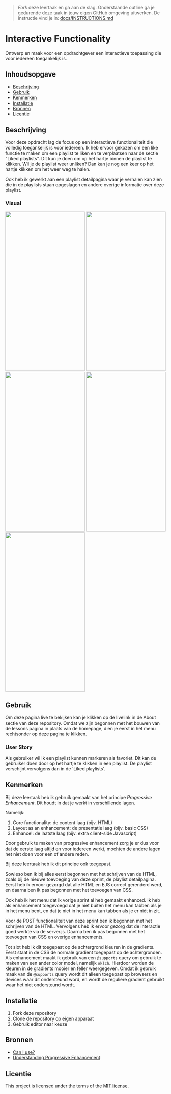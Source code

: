> _Fork_ deze leertaak en ga aan de slag. Onderstaande outline ga je gedurende deze taak in jouw eigen GitHub omgeving uitwerken. De instructie vind je in: [docs/INSTRUCTIONS.md](docs/INSTRUCTIONS.md)

# Interactive Functionality
<!-- Geef je project een titel en schrijf in één zin wat het is -->
Ontwerp en maak voor een opdrachtgever een interactieve toepassing die voor iedereen toegankelijk is.

## Inhoudsopgave

  * [Beschrijving](#beschrijving)
  * [Gebruik](#gebruik)
  * [Kenmerken](#kenmerken)
  * [Installatie](#installatie)
  * [Bronnen](#bronnen)
  * [Licentie](#licentie)

## Beschrijving
<!-- Bij Beschrijving staat kort beschreven wat voor project het is en wat je hebt gemaakt -->
Voor deze opdracht lag de focus op een interactieve functionaliteit die volledig toegankelijk is voor iedereen. Ik heb ervoor gekozen om een like functie te maken om een playlist te liken en te verplaatsen naar de sectie "Liked playlists". Dit kun je doen om op het hartje binnen de playlist te klikken. Wil je de playlist weer unliken? Dan kan je nog een keer op het hartje klikken om het weer weg te halen.

Ook heb ik gewerkt aan een playlist detailpagina waar je verhalen kan zien die in de playlists staan opgeslagen en andere overige informatie over deze playlist.

<!-- Voeg een mooie poster visual toe 📸 -->
### Visual

<img height= 500 width= 250 src="https://github.com/Annevd/the-web-is-for-everyone-interactive-functionality/assets/144004647/c7ab304b-e322-4c5b-bda6-7fe2d32cb885">
<img height= 500 width= 250 src="https://github.com/Annevd/the-web-is-for-everyone-interactive-functionality/assets/144004647/1955e98f-e746-4de1-a861-91b55330f23e">
<img height= 500 width= 250 src="https://github.com/Annevd/the-web-is-for-everyone-interactive-functionality/assets/144004647/5c88c91d-bd4f-430c-970f-9f457b6dd2ac">
<img height= 500 width= 250 src="https://github.com/Annevd/server-side-rendering-server-side-website/assets/144004647/76f40cad-b114-4a64-9417-6e327e52504c">
<img height= 500 width= 250 src="https://github.com/Annevd/the-web-is-for-everyone-interactive-functionality/assets/144004647/272ccc98-380d-4dc9-8606-0ff16918dd5f">


<!-- Voeg een link toe naar Github Pages 🌐-->

## Gebruik
<!-- Bij Gebruik staat de user story, hoe het werkt en wat je er mee kan. -->
Om deze pagina live te bekijken kan je klikken op de livelink in de About sectie van deze repository.
Omdat we zijn begonnen met het bouwen van de lessons pagina in plaats van de homepage, dien je eerst in het menu rechtsonder op deze pagina te klikken.

### User Story
Als gebruiker wil ik een playlist kunnen markeren als favoriet. Dit kan de gebruiker doen door op het hartje te klikken in een playlist. De playlist verschijnt vervolgens dan in de 'Liked playlists'.


## Kenmerken
<!-- Bij Kenmerken staat welke technieken zijn gebruikt en hoe. Wat is de HTML structuur? Wat zijn de belangrijkste dingen in CSS? Wat is er met JS gedaan en hoe? Misschien heb je iets met NodeJS gedaan, of heb je een framwork of library gebruikt? -->
Bij deze leertaak heb ik gebruik gemaakt van het principe _Progressive Enhancement_. Dit houdt in dat je werkt in verschillende lagen.

Namelijk:

1. Core functionality: de content laag (bijv. HTML)
2. Layout as an enhancement: de presentatie laag (bijv. basic CSS)
3. Enhance!: de laatste laag (bijv. extra client-side Javascript)

Door gebruik te maken van progressive enhancement zorg je er dus voor dat de eerste laag altijd en voor iedereen werkt, mochten de andere lagen het niet doen voor een of andere reden.

Bij deze leertaak heb ik dit principe ook toegepast.

Sowieso ben ik bij alles eerst begonnen met het schrijven van de HTML, zoals bij de nieuwe toevoeging van deze sprint, de playlist detailpagina. Eerst heb ik ervoor gezorgd dat alle HTML en EJS correct gerenderd werd, en daarna ben ik pas begonnen met het toevoegen van CSS.

Ook heb ik het menu dat ik vorige sprint al heb gemaakt enhanced. Ik heb als enhancement toegevoegd dat je niet buiten het menu kan tabben als je in het menu bent, en dat je niet in het menu kan tabben als je er niét in zit.

Voor de POST functionaliteit van deze sprint ben ik begonnen met het schrijven van de HTML. Vervolgens heb ik ervoor gezorg dat de interactie goed werkte via de server.js. Daarna ben ik pas begonnen met het toevoegen van CSS en overige enhancements.

Tot slot heb ik dit toegepast op de achtergrond kleuren in de gradients. Eerst staat in de CSS de normale gradient toegepast op de achtergronden. Als enhancement maakt ik gebruik van een `@supports` query om gebruik te maken van een ander color model, namelijk `oklch`. Hierdoor worden de kleuren in de gradients mooier en feller weergegeven. Omdat ik gebruik maak van de `@supports` query wordt dit alleen toegepast op browsers en devices waar dit ondersteund word, en wordt de reguliere gradient gebruikt waar het niet ondersteund wordt.

## Installatie
<!-- Bij Instalatie staat hoe een andere developer aan jouw repo kan werken -->
1. Fork deze repository
2. Clone de repository op eigen apparaat
3. Gebruik editor naar keuze

## Bronnen

- [Can I use?](caniuse.com)
- [Understanding Progressive Enhancement](https://alistapart.com/article/understandingprogressiveenhancement/)

## Licentie

This project is licensed under the terms of the [MIT license](./LICENSE).
